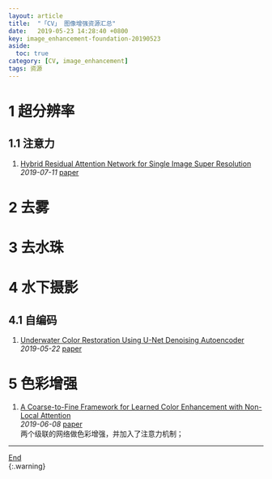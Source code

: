```yaml
---
layout: article
title:  "「CV」 图像增强资源汇总"
date:   2019-05-23 14:28:40 +0800
key: image_enhancement-foundation-20190523
aside:
  toc: true
category: [CV, image_enhancement]
tags: 资源
---
```

<span id='head'></span>  

<!--more-->

# 1 超分辨率
## 1.1 注意力
1. [Hybrid Residual Attention Network for Single Image Super Resolution](https://arxiv.org/abs/1907.05514)   
*2019-07-11* [paper](https://arxiv.org/abs/1907.05514)    


# 2 去雾

# 3 去水珠

# 4 水下摄影
## 4.1 自编码
1. [Underwater Color Restoration Using U-Net Denoising Autoencoder](http://cn.arxiv.org/abs/1905.09000)   
*2019-05-22* [paper](https://arxiv.org/abs/1905.09000)   

# 5 色彩增强
1. [A Coarse-to-Fine Framework for Learned Color Enhancement with Non-Local Attention](http://cn.arxiv.org/abs/1906.03404)   
*2019-06-08* [paper](https://arxiv.org/abs/1906.03404)    
两个级联的网络做色彩增强，并加入了注意力机制；   


-------------------  
[End](#head)   
{:.warning}  
